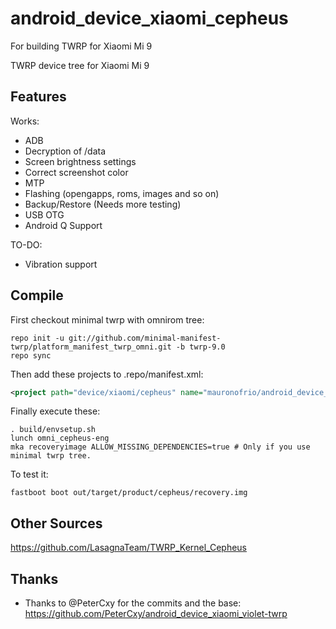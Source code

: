 # android_device_xiaomi_cepheus
For building TWRP for Xiaomi Mi 9

TWRP device tree for Xiaomi Mi 9

## Features

Works:

- ADB
- Decryption of /data
- Screen brightness settings
- Correct screenshot color
- MTP
- Flashing (opengapps, roms, images and so on)
- Backup/Restore (Needs more testing)
- USB OTG
- Android Q Support

TO-DO:

- Vibration support

## Compile

First checkout minimal twrp with omnirom tree:

```
repo init -u git://github.com/minimal-manifest-twrp/platform_manifest_twrp_omni.git -b twrp-9.0
repo sync
```

Then add these projects to .repo/manifest.xml:

```xml
<project path="device/xiaomi/cepheus" name="mauronofrio/android_device_xiaomi_cepheus" remote="github" revision="android-9.0" />
```

Finally execute these:

```
. build/envsetup.sh
lunch omni_cepheus-eng
mka recoveryimage ALLOW_MISSING_DEPENDENCIES=true # Only if you use minimal twrp tree.
```

To test it:

```
fastboot boot out/target/product/cepheus/recovery.img
```

## Other Sources

https://github.com/LasagnaTeam/TWRP_Kernel_Cepheus

## Thanks

- Thanks to @PeterCxy for the commits and the base: https://github.com/PeterCxy/android_device_xiaomi_violet-twrp
